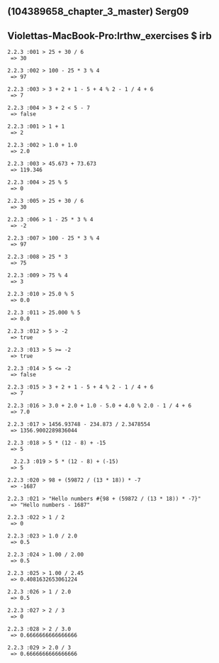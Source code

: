 (104389658_chapter_3_master) Serg09
---
Violettas-MacBook-Pro:lrthw_exercises $ irb
---

    2.2.3 :001 > 25 + 30 / 6
     => 30
    
    2.2.3 :002 > 100 - 25 * 3 % 4
     => 97
    
    2.2.3 :003 > 3 + 2 + 1 - 5 + 4 % 2 - 1 / 4 + 6
     => 7
     
    2.2.3 :004 > 3 + 2 < 5 - 7
     => false
     
    2.2.3 :001 > 1 + 1
     => 2

    2.2.3 :002 > 1.0 + 1.0
     => 2.0
     
    2.2.3 :003 > 45.673 + 73.673
     => 119.346
     
    2.2.3 :004 > 25 % 5
     => 0
     
    2.2.3 :005 > 25 + 30 / 6
     => 30
     
    2.2.3 :006 > 1 - 25 * 3 % 4
     => -2
     
    2.2.3 :007 > 100 - 25 * 3 % 4
     => 97
     
    2.2.3 :008 > 25 * 3
     => 75
     
    2.2.3 :009 > 75 % 4
     => 3
     
    2.2.3 :010 > 25.0 % 5
     => 0.0
     
    2.2.3 :011 > 25.000 % 5
     => 0.0
     
    2.2.3 :012 > 5 > -2
     => true
     
    2.2.3 :013 > 5 >= -2
     => true
     
    2.2.3 :014 > 5 <= -2
     => false
     
    2.2.3 :015 > 3 + 2 + 1 - 5 + 4 % 2 - 1 / 4 + 6
     => 7
     
    2.2.3 :016 > 3.0 + 2.0 + 1.0 - 5.0 + 4.0 % 2.0 - 1 / 4 + 6
     => 7.0
     
    2.2.3 :017 > 1456.93748 - 234.873 / 2.3478554
     => 1356.9002289836044
     
    2.2.3 :018 > 5 * (12 - 8) + -15
     => 5
     
      2.2.3 :019 > 5 * (12 - 8) + (-15)
     => 5
     
    2.2.3 :020 > 98 + (59872 / (13 * 18)) * -7
     => -1687
     
    2.2.3 :021 > "Hello numbers #{98 + (59872 / (13 * 18)) * -7}"
     => "Hello numbers - 1687"

    2.2.3 :022 > 1 / 2
     => 0
     
    2.2.3 :023 > 1.0 / 2.0
     => 0.5
     
    2.2.3 :024 > 1.00 / 2.00
     => 0.5
     
    2.2.3 :025 > 1.00 / 2.45
     => 0.4081632653061224
     
    2.2.3 :026 > 1 / 2.0
     => 0.5
     
    2.2.3 :027 > 2 / 3
     => 0
     
    2.2.3 :028 > 2 / 3.0
     => 0.6666666666666666
     
    2.2.3 :029 > 2.0 / 3
     => 0.6666666666666666
     
